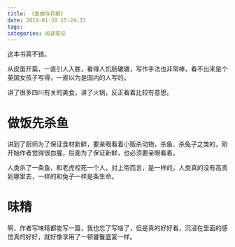 ```yaml
---
title: 《鱼翅与花椒》
date: 2019-01-30 15:24:33
tags:
categories: 阅读笔记
---
```

这本书真不错。

从皮蛋开篇，一直引人入胜，看得人饥肠辘辘，写作手法也非常棒，看不出来是个英国女孩子写得，一直以为是国内的人写的。

讲了很多四川有关的美食，讲了火锅，反正看着比较有意思。


# 做饭先杀鱼

讲到了厨师为了保证食材新鲜，要亲眼看着小贩杀动物，杀鱼、杀兔子之类的，刚开始作者觉得很血腥，后面为了保证新鲜，也必须要亲眼看着。

人类杀了一条鱼，和老虎咬死一个人，对上帝而言，是一样的。人类真的没有高贵到哪里去，一样的和兔子一样是条生命。

# 味精

啊，作者写味精都能写一篇，我也忘了写啥了，但是真的好好看，沉浸在里面的感觉真的好好，就好像享用了一顿饕餮盛宴一样。